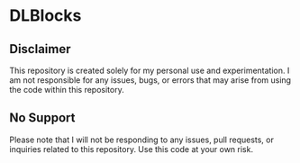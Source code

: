 # DLBlocks

## Disclaimer
This repository is created solely for my personal use and experimentation. I am not responsible for any issues, bugs, or errors that may arise from using the code within this repository.

## No Support
Please note that I will not be responding to any issues, pull requests, or inquiries related to this repository. Use this code at your own risk.